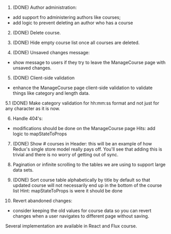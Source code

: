 1. (DONE) Author administration:
- add support fro administering authors like courses;
- add logic to prevent deleting an author who has a course

2. (DONE) Delete course.

3. (DONE) Hide empty course list once all courses are deleted.

4. (DONE) Unsaved changes message:
- show message to users if they try to leave the ManageCourse page with unsaved changes.

5. (DONE) Client-side validation
- enhance the ManageCourse page client-side validation to validate things like category and length data.

5.1 (DONE) Make category validation for hh:mm:ss format and not just for any character as it is now.

6. Handle 404's:
- modifications should be done on the ManageCourse page
Hits: add logic to mapStateToProps

7. (DONE) Show # courses in Header:
this will be an example of how Redux's single store model really pays off.
You'll see that adding this is trivial and there is no worry of getting out of sync.

8. Pagination
or infinite scrolling to the tables we are using to support large data sets.

9. (DONE) Sort course table
alphabetically by title by default so that updated course will not necessarily end up in the bottom of the course list
Hint: mapStateToProps is were it should be done

10. Revert abandoned changes:
- consider keeping the old values for course data so you can revert changes when
a user navigates to different page without saving.

Several implementation are available in React and Flux course.
